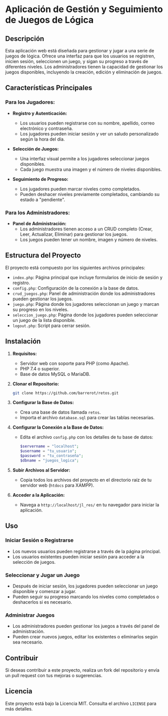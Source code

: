
# Aplicación de Gestión y Seguimiento de Juegos de Lógica

## Descripción

Esta aplicación web está diseñada para gestionar y jugar a una serie de juegos de lógica. Ofrece una interfaz para que los usuarios se registren, inicien sesión, seleccionen un juego, y sigan su progreso a través de diferentes niveles. Los administradores tienen la capacidad de gestionar los juegos disponibles, incluyendo la creación, edición y eliminación de juegos.

## Características Principales

### Para los Jugadores:

- **Registro y Autenticación:**
  - Los usuarios pueden registrarse con su nombre, apellido, correo electrónico y contraseña.
  - Los jugadores pueden iniciar sesión y ver un saludo personalizado según la hora del día.

- **Selección de Juegos:**
  - Una interfaz visual permite a los jugadores seleccionar juegos disponibles.
  - Cada juego muestra una imagen y el número de niveles disponibles.

- **Seguimiento de Progreso:**
  - Los jugadores pueden marcar niveles como completados.
  - Pueden deshacer niveles previamente completados, cambiando su estado a "pendiente".

### Para los Administradores:

- **Panel de Administración:**
  - Los administradores tienen acceso a un CRUD completo (Crear, Leer, Actualizar, Eliminar) para gestionar los juegos.
  - Los juegos pueden tener un nombre, imagen y número de niveles.

## Estructura del Proyecto

El proyecto está compuesto por los siguientes archivos principales:

- `index.php`: Página principal que incluye formularios de inicio de sesión y registro.
- `config.php`: Configuración de la conexión a la base de datos.
- `crud_juegos.php`: Panel de administración donde los administradores pueden gestionar los juegos.
- `juego.php`: Página donde los jugadores seleccionan un juego y marcan su progreso en los niveles.
- `seleccion_juego.php`: Página donde los jugadores pueden seleccionar un juego de la lista disponible.
- `logout.php`: Script para cerrar sesión.

## Instalación

1. **Requisitos:**
   - Servidor web con soporte para PHP (como Apache).
   - PHP 7.4 o superior.
   - Base de datos MySQL o MariaDB.

2. **Clonar el Repositorio:**
   ```bash
   git clone https://github.com/barrerot/retos.git
   ```

3. **Configurar la Base de Datos:**
   - Crea una base de datos llamada `retos`.
   - Importa el archivo `database.sql` para crear las tablas necesarias.

4. **Configurar la Conexión a la Base de Datos:**
   - Edita el archivo `config.php` con los detalles de tu base de datos:
     ```php
     $servername = "localhost";
     $username = "tu_usuario";
     $password = "tu_contraseña";
     $dbname = "juegos_logica";
     ```

5. **Subir Archivos al Servidor:**
   - Copia todos los archivos del proyecto en el directorio raíz de tu servidor web (`htdocs` para XAMPP).

6. **Acceder a la Aplicación:**
   - Navega a `http://localhost/jl_res/` en tu navegador para iniciar la aplicación.

## Uso

### Iniciar Sesión o Registrarse

- Los nuevos usuarios pueden registrarse a través de la página principal.
- Los usuarios existentes pueden iniciar sesión para acceder a la selección de juegos.

### Seleccionar y Jugar un Juego

- Después de iniciar sesión, los jugadores pueden seleccionar un juego disponible y comenzar a jugar.
- Pueden seguir su progreso marcando los niveles como completados o deshacerlos si es necesario.

### Administrar Juegos

- Los administradores pueden gestionar los juegos a través del panel de administración.
- Pueden crear nuevos juegos, editar los existentes o eliminarlos según sea necesario.

## Contribuir

Si deseas contribuir a este proyecto, realiza un fork del repositorio y envía un pull request con tus mejoras o sugerencias.

## Licencia

Este proyecto está bajo la Licencia MIT. Consulta el archivo `LICENSE` para más detalles.
